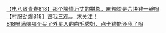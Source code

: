 [【电八致青春818】那个壕情万丈的拼总，麻辣烫是六块钱一碗吗](http://tieba.baidu.com/p/3205306577?see_lz=1&pn=)   
[【村服劲爆818】毁我三观。。求关注！](http://tieba.baidu.com/p/3205021841?see_lz=1&pn=)   
[818唯满侠那个买了外星人的白毛秀姐，点卡钱能还我了吗](http://tieba.baidu.com/p/3204887408?see_lz=1&pn=)   
